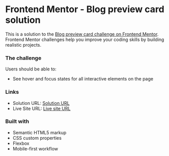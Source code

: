 # Frontend Mentor - Blog preview card solution

This is a solution to the [Blog preview card challenge on Frontend Mentor](https://www.frontendmentor.io/challenges/blog-preview-card-ckPaj01IcS). Frontend Mentor challenges help you improve your coding skills by building realistic projects.

### The challenge

Users should be able to:

- See hover and focus states for all interactive elements on the page

### Links

- Solution URL: [Solution URL](https://github.com/VeseMir2k/blog-preview-card)
- Live Site URL: [Live site URL](https://vesemir2k.github.io/blog-preview-card/)

### Built with

- Semantic HTML5 markup
- CSS custom properties
- Flexbox
- Mobile-first workflow
